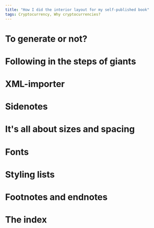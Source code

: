 ```yaml
---
title: "How I did the interior layout for my self-published book"
tags: Cryptocurrency, Why cryptocurrencies?
---
```


# To generate or not?

# Following in the steps of giants

# XML-importer

# Sidenotes

# It's all about sizes and spacing

# Fonts

# Styling lists

# Footnotes and endnotes

# The index

